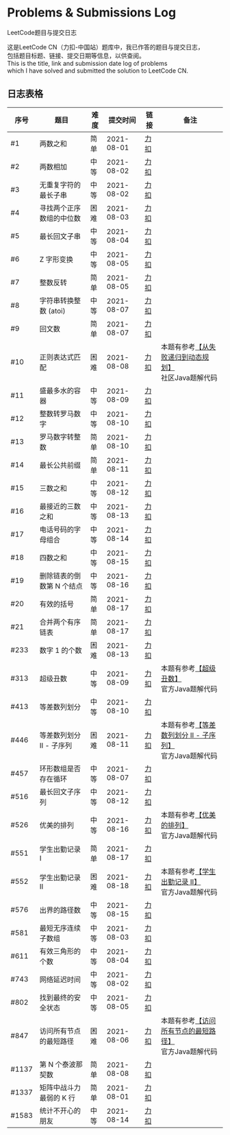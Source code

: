 ﻿# Problems & Submissions Log

LeetCode题目与提交日志

这是LeetCode CN（力扣-中国站）题库中，我已作答的题目与提交日志，  
包括题目标题、链接、提交日期等信息，以供查阅。  
This is the title, link and submission date log of problems  
which I have solved and submitted the solution to LeetCode CN.

## 日志表格

| 序号  | 题目                      | 难度 | 提交时间   | 链接          | 备注 |
| ---   | ---                       | ---  | ---        | ---           | ---  |
| #1    | 两数之和                  | 简单 | 2021-08-01 | [力扣][P1]    |      |
| #2    | 两数相加                  | 中等 | 2021-08-02 | [力扣][P2]    |      |
| #3    | 无重复字符的最长子串      | 中等 | 2021-08-02 | [力扣][P3]    |      |
| #4    | 寻找两个正序数组的中位数  | 困难 | 2021-08-03 | [力扣][P4]    |      |
| #5    | 最长回文子串              | 中等 | 2021-08-04 | [力扣][P5]    |      |
| #6    | Z 字形变换                | 中等 | 2021-08-05 | [力扣][P6]    |      |
| #7    | 整数反转                  | 简单 | 2021-08-05 | [力扣][P7]    |      |
| #8    | 字符串转换整数 (atoi)     | 中等 | 2021-08-07 | [力扣][P8]    |      |
| #9    | 回文数                    | 简单 | 2021-08-07 | [力扣][P9]    |      |
| #10   | 正则表达式匹配            | 困难 | 2021-08-08 | [力扣][P10]   | 本题有参考[【从失败递归到动态规划】][S10]<br>社区Java题解代码 |
| #11   | 盛最多水的容器            | 中等 | 2021-08-09 | [力扣][P11]   |      |
| #12   | 整数转罗马数字            | 中等 | 2021-08-10 | [力扣][P12]   |      |
| #13   | 罗马数字转整数            | 简单 | 2021-08-10 | [力扣][P13]   |      |
| #14   | 最长公共前缀              | 简单 | 2021-08-11 | [力扣][P14]   |      |
| #15   | 三数之和                  | 中等 | 2021-08-12 | [力扣][P15]   |      |
| #16   | 最接近的三数之和          | 中等 | 2021-08-13 | [力扣][P16]   |      |
| #17   | 电话号码的字母组合        | 中等 | 2021-08-14 | [力扣][P17]   |      |
| #18   | 四数之和                  | 中等 | 2021-08-15 | [力扣][P18]   |      |
| #19   | 删除链表的倒数第 N 个结点 | 中等 | 2021-08-16 | [力扣][P19]   |      |
| #20   | 有效的括号                | 简单 | 2021-08-17 | [力扣][P20]   |      |
| #21   | 合并两个有序链表          | 简单 | 2021-08-17 | [力扣][P21]   |      |
| #233  | 数字 1 的个数             | 困难 | 2021-08-13 | [力扣][P233]  |      |
| #313  | 超级丑数                  | 中等 | 2021-08-09 | [力扣][P313]  | 本题有参考[【超级丑数】][S313]<br>官方Java题解代码 |
| #413  | 等差数列划分              | 中等 | 2021-08-10 | [力扣][P413]  |      |
| #446  | 等差数列划分 II - 子序列  | 困难 | 2021-08-11 | [力扣][P446]  | 本题有参考[【等差数列划分 II - 子序列】][S446]<br>官方Java题解代码 |
| #457  | 环形数组是否存在循环      | 中等 | 2021-08-07 | [力扣][P457]  |      |
| #516  | 最长回文子序列            | 中等 | 2021-08-12 | [力扣][P516]  |      |
| #526  | 优美的排列                | 中等 | 2021-08-16 | [力扣][P526]  | 本题有参考[【优美的排列】][S526]<br>官方Java题解代码 |
| #551  | 学生出勤记录 I            | 简单 | 2021-08-17 | [力扣][P551]  |      |
| #552  | 学生出勤记录 II           | 困难 | 2021-08-18 | [力扣][P552]  | 本题有参考[【学生出勤记录 II】][S552]<br>官方Java题解代码 |
| #576  | 出界的路径数              | 中等 | 2021-08-15 | [力扣][P576]  |      |
| #581  | 最短无序连续子数组        | 中等 | 2021-08-03 | [力扣][P581]  |      |
| #611  | 有效三角形的个数          | 中等 | 2021-08-04 | [力扣][P611]  |      |
| #743  | 网络延迟时间              | 中等 | 2021-08-02 | [力扣][P743]  |      |
| #802  | 找到最终的安全状态        | 中等 | 2021-08-05 | [力扣][P802]  |      |
| #847  | 访问所有节点的最短路径    | 困难 | 2021-08-06 | [力扣][P847]  | 本题有参考[【访问所有节点的最短路径】][S847]<br>官方Java题解代码 |
| #1137 | 第 N 个泰波那契数         | 简单 | 2021-08-08 | [力扣][P1137] |      |
| #1337 | 矩阵中战斗力最弱的 K 行   | 简单 | 2021-08-01 | [力扣][P1337] |      |
| #1583 | 统计不开心的朋友          | 中等 | 2021-08-14 | [力扣][P1583] |      |

[P1]:https://leetcode-cn.com/problems/two-sum/

[P2]:https://leetcode-cn.com/problems/add-two-numbers/

[P3]:https://leetcode-cn.com/problems/longest-substring-without-repeating-characters/

[P4]:https://leetcode-cn.com/problems/median-of-two-sorted-arrays/

[P5]:https://leetcode-cn.com/problems/longest-palindromic-substring/

[P6]:https://leetcode-cn.com/problems/zigzag-conversion/

[P7]:https://leetcode-cn.com/problems/reverse-integer/

[P8]:https://leetcode-cn.com/problems/string-to-integer-atoi/

[P9]:https://leetcode-cn.com/problems/palindrome-number/

[P10]:https://leetcode-cn.com/problems/regular-expression-matching/

[P11]:https://leetcode-cn.com/problems/container-with-most-water/

[P12]:https://leetcode-cn.com/problems/integer-to-roman/

[P13]:https://leetcode-cn.com/problems/roman-to-integer/

[P14]:https://leetcode-cn.com/problems/longest-common-prefix/

[P15]:https://leetcode-cn.com/problems/3sum/

[P16]:https://leetcode-cn.com/problems/3sum-closest/

[P17]:https://leetcode-cn.com/problems/letter-combinations-of-a-phone-number/

[P18]:https://leetcode-cn.com/problems/4sum/

[P19]:https://leetcode-cn.com/problems/remove-nth-node-from-end-of-list/

[P20]:https://leetcode-cn.com/problems/valid-parentheses/

[P21]:https://leetcode-cn.com/problems/merge-two-sorted-lists/

[P233]:https://leetcode-cn.com/problems/number-of-digit-one/

[P313]:https://leetcode-cn.com/problems/super-ugly-number/

[P413]:https://leetcode-cn.com/problems/arithmetic-slices/

[P446]:https://leetcode-cn.com/problems/arithmetic-slices-ii-subsequence/

[P457]:https://leetcode-cn.com/problems/circular-array-loop/

[P516]:https://leetcode-cn.com/problems/longest-palindromic-subsequence/

[P526]:https://leetcode-cn.com/problems/beautiful-arrangement/

[P551]:https://leetcode-cn.com/problems/student-attendance-record-i/

[P552]:https://leetcode-cn.com/problems/student-attendance-record-ii/

[P576]:https://leetcode-cn.com/problems/out-of-boundary-paths/

[P581]:https://leetcode-cn.com/problems/shortest-unsorted-continuous-subarray/

[P611]:https://leetcode-cn.com/problems/valid-triangle-number/

[P743]:https://leetcode-cn.com/problems/network-delay-time/

[P802]:https://leetcode-cn.com/problems/find-eventual-safe-states/

[P847]:https://leetcode-cn.com/problems/shortest-path-visiting-all-nodes/

[P1137]:https://leetcode-cn.com/problems/n-th-tribonacci-number/

[P1337]:https://leetcode-cn.com/problems/the-k-weakest-rows-in-a-matrix/

[P1583]:https://leetcode-cn.com/problems/count-unhappy-friends/

[S10]:https://leetcode-cn.com/problems/regular-expression-matching/solution/cong-shi-bai-di-gui-dao-dong-tai-gui-hua-tncj/

[S313]:https://leetcode-cn.com/problems/super-ugly-number/solution/chao-ji-chou-shu-by-leetcode-solution-uzff/

[S446]:https://leetcode-cn.com/problems/arithmetic-slices-ii-subsequence/solution/deng-chai-shu-lie-hua-fen-ii-zi-xu-lie-b-77pl/

[S526]:https://leetcode-cn.com/problems/beautiful-arrangement/solution/you-mei-de-pai-lie-by-leetcode-solution-vea2/

[S552]:https://leetcode-cn.com/problems/student-attendance-record-ii/solution/xue-sheng-chu-qin-ji-lu-ii-by-leetcode-s-kdlm/

[S847]: https://leetcode-cn.com/problems/shortest-path-visiting-all-nodes/solution/fang-wen-suo-you-jie-dian-de-zui-duan-lu-mqc2/
